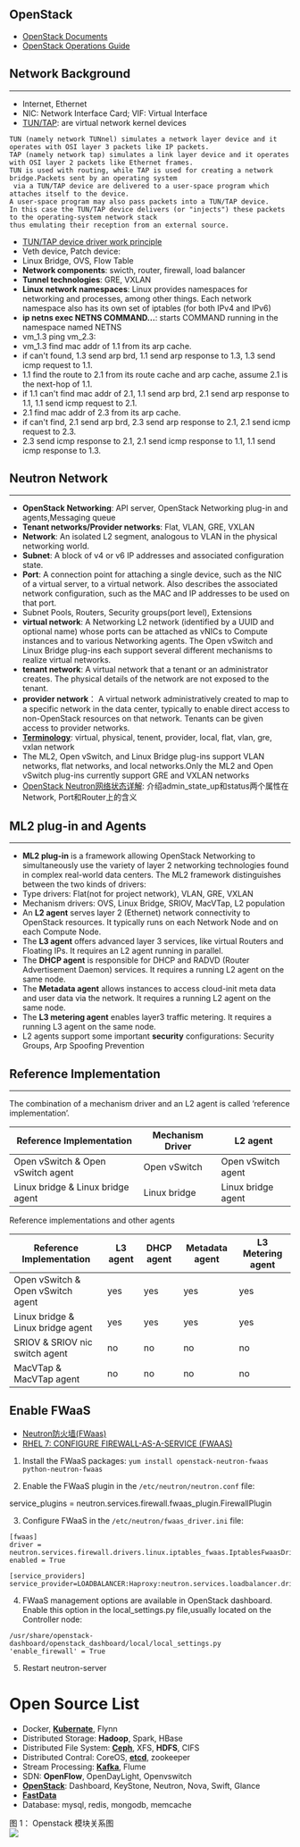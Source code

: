 ## OpenStack
- [OpenStack Documents](http://docs.openstack.org/)
- [OpenStack Operations Guide](http://docs.openstack.org/ops-guide/)

## Network Background
---
- Internet, Ethernet
- NIC: Network Interface Card; VIF: Virtual Interface
- [TUN/TAP](https://en.wikipedia.org/wiki/TUN/TAP): are virtual network kernel devices

 ```
 TUN (namely network TUNnel) simulates a network layer device and it operates with OSI layer 3 packets like IP packets.
 TAP (namely network tap) simulates a link layer device and it operates with OSI layer 2 packets like Ethernet frames.
 TUN is used with routing, while TAP is used for creating a network bridge.Packets sent by an operating system 
  via a TUN/TAP device are delivered to a user-space program which attaches itself to the device.
 A user-space program may also pass packets into a TUN/TAP device.
 In this case the TUN/TAP device delivers (or "injects") these packets to the operating-system network stack
 thus emulating their reception from an external source.
 ```
- [TUN/TAP device driver work principle](https://www.ibm.com/developerworks/cn/linux/l-tuntap/)
- Veth device, Patch device:
- Linux Bridge, OVS, Flow Table
- **Network components**: swicth, router, firewall, load balancer
- **Tunnel technologies**: GRE, VXLAN
- **Linux network namespaces**: Linux provides namespaces for networking and processes, among other things. Each network namespace also has its own set of iptables (for both IPv4 and IPv6)
- **ip netns exec NETNS COMMAND...**: starts COMMAND running in the namespace named NETNS
- vm_1.3 ping vm_2.3:
 - vm_1.3 find mac addr of 1.1 from its arp cache.
 - if can't found, 1.3 send arp brd, 1.1 send arp response to 1.3, 1.3 send icmp request to 1.1.
 - 1.1 find the route to 2.1 from its route cache and arp cache, assume 2.1 is the next-hop of 1.1.
 - if 1.1 can't find mac addr of 2.1, 1.1 send arp brd, 2.1 send arp response to 1.1, 1.1 send icmp request to 2.1.
 - 2.1 find mac addr of 2.3 from its arp cache.
 - if can't find, 2.1 send arp brd, 2.3 send arp response to 2.1, 2.1 send icmp request to 2.3.
 - 2.3 send icmp response to 2.1, 2.1 send icmp response to 1.1, 1.1 send icmp response to 1.3.

## Neutron Network
---
- **OpenStack Networking**: API server, OpenStack Networking plug-in and agents,Messaging queue
- **Tenant networks/Provider networks**: Flat, VLAN, GRE, VXLAN
- **Network**: An isolated L2 segment, analogous to VLAN in the physical networking world.
- **Subnet**: A block of v4 or v6 IP addresses and associated configuration state.
- **Port**: A connection point for attaching a single device, such as the NIC of a virtual server, to a virtual network.  Also describes the associated network configuration, such as the MAC and IP addresses to be used on that port.
- Subnet Pools, Routers, Security groups(port level), Extensions
- **virtual network**: A Networking L2 network (identified by a UUID and optional name) whose ports can be attached as vNICs to Compute instances and to various Networking agents. The Open vSwitch and Linux Bridge plug-ins each support several different mechanisms to realize virtual networks.
- **tenant network**: A virtual network that a tenant or an administrator creates. The physical details of the network are not exposed to the tenant.
- **provider network**： A virtual network administratively created to map to a specific network in the data center, typically to enable direct access to non-OpenStack resources on that network. Tenants can be given access to provider networks.
- [**Terminology**](http://docs.openstack.org/admin-guide/networking_adv-features.html#terminology): virtual, physical, tenent, provider, local, flat, vlan, gre, vxlan network
- The ML2, Open vSwitch, and Linux Bridge plug-ins support VLAN networks, flat networks, and local networks.Only the ML2 and Open vSwitch plug-ins currently support GRE and VXLAN networks
- [OpenStack Neutron网络状态详解](http://www.openstack.cn/?p=1321 ): 介绍admin_state_up和status两个属性在Network, Port和Router上的含义

## ML2 plug-in and Agents
---
- **ML2 plug-in** is a framework allowing OpenStack Networking to simultaneously use the variety of layer 2 networking technologies found in complex real-world data centers. The ML2 framework distinguishes between the two kinds of drivers:
 - Type drivers: Flat(not for project network), VLAN, GRE, VXLAN
 - Mechanism drivers: OVS, Linux Bridge, SRIOV, MacVTap, L2 population
- An **L2 agent** serves layer 2 (Ethernet) network connectivity to OpenStack resources. It typically runs on each Network Node and on each Compute Node.
- The **L3 agent** offers advanced layer 3 services, like virtual Routers and Floating IPs. It requires an L2 agent running in parallel.
- The **DHCP agent** is responsible for DHCP and RADVD (Router Advertisement Daemon) services. It requires a running L2 agent on the same node.
- The **Metadata agent** allows instances to access cloud-init meta data and user data via the network. It requires a running L2 agent on the same node.
- The **L3 metering agent** enables layer3 traffic metering. It requires a running L3 agent on the same node.
- L2 agents support some important **security** configurations: Security Groups, Arp Spoofing Prevention

## Reference Implementation
---
The combination of a mechanism driver and an L2 agent is called ‘reference implementation’.

|Reference Implementation|Mechanism Driver|L2 agent|
|------------------|----------------|--------|
|Open vSwitch & Open vSwitch agent|Open vSwitch |Open vSwitch agent|
|Linux bridge & Linux bridge agent|Linux bridge |Linux bridge agent|

Reference implementations and other agents

|Reference Implementation|L3 agent| DHCP agent| Metadata agent| L3 Metering agent|
|------------------------|----------------|--------|---|---|
|Open vSwitch & Open vSwitch agent|yes |yes|yes |yes|
|Linux bridge & Linux bridge agent|yes |yes|yes |yes|
|SRIOV & SRIOV nic switch agent|no |no |no |no|
|MacVTap & MacVTap agent|no |no |no |no|

## Enable FWaaS

- [Neutron防火墙(FWaas)](http://fishcried.com/2016-02-05/neutron-fwaas-notes/)
- [RHEL 7: CONFIGURE FIREWALL-AS-A-SERVICE (FWAAS)](https://access.redhat.com/documentation/en/red-hat-enterprise-linux-openstack-platform/7/networking-guide/chapter-16-configure-firewall-as-a-service-fwaas)

1. Install the FWaaS packages: `yum install openstack-neutron-fwaas python-neutron-fwaas`

2. Enable the FWaaS plugin in the `/etc/neutron/neutron.conf` file:

 service_plugins = neutron.services.firewall.fwaas_plugin.FirewallPlugin

3. Configure FWaaS in the `/etc/neutron/fwaas_driver.ini` file:

 ```
 [fwaas]
 driver = neutron.services.firewall.drivers.linux.iptables_fwaas.IptablesFwaasDriver
 enabled = True

 [service_providers]
 service_provider=LOADBALANCER:Haproxy:neutron.services.loadbalancer.drivers.haproxy.plugin_driver.HaproxyOnHostPluginDriver:default
 ```

4. FWaaS management options are available in OpenStack dashboard. Enable this option in the local_settings.py file,usually located on the Controller node:  

 ```
 /usr/share/openstack-dashboard/openstack_dashboard/local/local_settings.py
 'enable_firewall' = True
 ```

5. Restart neutron-server

# Open Source List

- Docker, **[Kubernate](https://github.com/kubernetes/kubernetes)**, Flynn
- Distributed Storage: **Hadoop**, Spark, HBase
- Distributed File System: **[Ceph](http://docs.ceph.org.cn/)**, XFS, **HDFS**, CIFS
- Distributed Contral: CoreOS, **[etcd](https://github.com/coreos/etcd)**, zookeeper
- Stream Processing: **[Kafka](http://kafka.apache.org/)**, Flume
- SDN: **OpenFlow**, OpenDayLight, Openvswitch
- **[OpenStack](http://docs.openstack.org/)**: Dashboard, KeyStone, Neutron, Nova, Swift, Glance
- **[FastData](http://fd.io)**
- Database: mysql, redis, mongodb, memcache

图 1： Openstack 模块关系图  
![](http://img.blog.csdn.net/20140304232125453)
